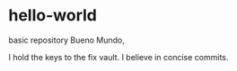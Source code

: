 # hello-world
basic repository
Bueno Mundo,

I hold the keys to the fix vault. I believe in concise commits.
